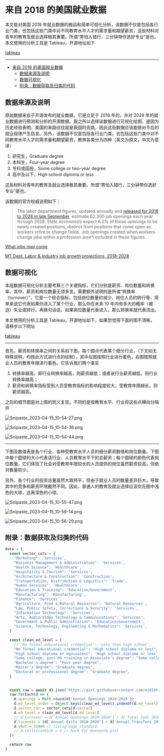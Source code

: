 # 来自 2018 的美国就业数据

本文是对美国 2018 年就业数据的搬运和简单可视化分析，该数据不仅是包括各行业门类，也包括这些门类中对不同教育水平人才的需求量和期望薪资，这些材料对青年的教育及就业选择极其重要。所谓“男怕入错行，三分钟带你选好专业”是也。本文使用的分析工具是 Tableau，开源地址如下

[tableau](https://public.tableau.com/app/profile/chuncheng1883/viz/Jobs-in-2018/sheet0?publish=yes)

---
- [来自 2018 的美国就业数据](#来自-2018-的美国就业数据)
  - [数据来源及说明](#数据来源及说明)
  - [数据可视化](#数据可视化)
  - [附录：数据获取及归类的代码](#附录数据获取及归类的代码)


## 数据来源及说明

原始数据来自于开源发布的就业数据，它是立足于 2018 年的，并对 2028 年的就业数据进行预测和分析的开源数据。我之所以选择该数据进行可视化绘图，是因为历史经验表明，美国的来路往往就是我国的去路，因此这些数据应该能够对今后的就业规律产生启发。另外，该数据不仅是包括各行业门类，也包括这些门类中对不同教育水平人才的需求量和期望薪资，教育各类分为四种（英文为原文，中文为意译）

1. 研究生，Graduate degree
2. 本科生，Four-year degree
3. 专科或函授，Some college or two-year degree
4. 高中及以下，High school diploma or less

这些材料对青年的教育及就业选择极其重要。所谓“男怕入错行，三分钟带你选好专业”是也。

该数据的官方权威说明如下：

> The labor department figures, updated annually and [released for 2018 to 2028 in late September](http://lmi.mt.gov/Publications/montana-employment-projections-2018-2028#726967736-labor-market-publications), estimate 62,300 job openings each year through 2028. State economists expect 6.2% of those openings to be newly created positions, distinct from positions that come open as workers retire or change fields. Job openings created when workers change jobs within a profession aren’t included in these figures.
> 

[What jobs may come](https://montanafreepress.org/2019/10/04/what-jobs-may-come/)

[MT Dept. Labor & Industry job growth projections, 2018-2028](https://observablehq.com/@eidietrich/mt-dept-labor-industry-job-growth-projections-2018-2028)

## 数据可视化

本组数据可视化分析主要考察三个关键指标，它们分别是薪资、岗位数量和转换率，其中，薪资和岗位数量无须多言。需要额外说明的是所谓“转换率（turnover）”，它是一个综合指标，包括岗位数量的减少、岗位人员的转行等，简单来说它代表如果你进入了某个行业，那么你在未来 10 年内有多大的概率（被迫）失业或转行。再换句话说，如果岗位数量代表进入，那么转换率就代表流出。

本文使用的分析工具是 Tableau，开源地址如下，如果您觉得下面的图不清晰，请移步以下网址

[tableau](https://public.tableau.com/app/profile/chuncheng1883/viz/Jobs-in-2018/sheet0?publish=yes)

---

首先，薪资和转换率之间的关系如下图，每个圆点代表某个细分行业，（下文如无特殊说明，均按此方式进行点的绘制），其中左图按照行业进行着色，右图按照就业人员的教育年限进行着色。它告诉我们两个事实

1. 转换率越高，即行业转换率越高，则薪资越低；或者说行业薪资越低，则行业转换率越高；
2. 薪资和转换率指标受到人员受教育指标的影响程度较大，受教育年限越长，则薪资越高。

之后的细节图是对上图的同义复现，不同的是按教育水平、行业将这些点横向分隔开

![Snipaste_2023-04-15_10-54-27.png](%E6%9D%A5%E8%87%AA%202018%20%E7%9A%84%E7%BE%8E%E5%9B%BD%E5%B0%B1%E4%B8%9A%E6%95%B0%E6%8D%AE%207c17b4fc45564e958d142e9636cf0f52/Snipaste_2023-04-15_10-54-27.png)

![Snipaste_2023-04-15_10-54-36.png](%E6%9D%A5%E8%87%AA%202018%20%E7%9A%84%E7%BE%8E%E5%9B%BD%E5%B0%B1%E4%B8%9A%E6%95%B0%E6%8D%AE%207c17b4fc45564e958d142e9636cf0f52/Snipaste_2023-04-15_10-54-36.png)

![Snipaste_2023-04-15_10-54-44.png](%E6%9D%A5%E8%87%AA%202018%20%E7%9A%84%E7%BE%8E%E5%9B%BD%E5%B0%B1%E4%B8%9A%E6%95%B0%E6%8D%AE%207c17b4fc45564e958d142e9636cf0f52/Snipaste_2023-04-15_10-54-44.png)

---

下图及数值表是各个行业、各种受教育水平人员的细分薪资数值和岗位数量。下图中每个圆球的大小代表该行业、人员教育水平下的总薪资；每个圆球的颜色代表岗位数量。它们体现了社会对受教育年限较长的人员提供的岗位虽然薪资较高，但绝对数量较少。

另外，各个行业的投资总量虽然大致持平，但由于就业人员的数量差异巨大，导致其中的竞争和薪资环境截然不同。因此，普通人的教育及就业选择应该优先图中浅色的大球，远离深色的小球。

![Snipaste_2023-04-15_10-55-47.png](%E6%9D%A5%E8%87%AA%202018%20%E7%9A%84%E7%BE%8E%E5%9B%BD%E5%B0%B1%E4%B8%9A%E6%95%B0%E6%8D%AE%207c17b4fc45564e958d142e9636cf0f52/Snipaste_2023-04-15_10-55-47.png)

![Snipaste_2023-04-15_10-56-14.png](%E6%9D%A5%E8%87%AA%202018%20%E7%9A%84%E7%BE%8E%E5%9B%BD%E5%B0%B1%E4%B8%9A%E6%95%B0%E6%8D%AE%207c17b4fc45564e958d142e9636cf0f52/Snipaste_2023-04-15_10-56-14.png)

![Snipaste_2023-04-15_10-56-29.png](%E6%9D%A5%E8%87%AA%202018%20%E7%9A%84%E7%BE%8E%E5%9B%BD%E5%B0%B1%E4%B8%9A%E6%95%B0%E6%8D%AE%207c17b4fc45564e958d142e9636cf0f52/Snipaste_2023-04-15_10-56-29.png)

## 附录：数据获取及归类的代码

```jsx
data = {
  const sector_cats = {
    "Marketing": 'Services',
    "Business Management & Administration": 'Services',
    "Health Science": 'Healthcare',
    "Hospitality & Tourism": 'Services',
    "Architecture & Construction": 'Construction',
    "Transportation, Distribution & Logistics": 'Trade',
    "Human Services": 'Healthcare',
    "Education & Training": 'Education/Government',
    "Manufacturing": 'Manufacturing',
    "Finance": 'Services',
    "Agriculture, Food & Natural Resources": 'Natural Resources',
    "Law, Public Safety, Corrections & Security": 'Services',
    "Information Technology": 'Services',
    "Arts, Audio/Video Technology & Communications": 'Services',
    "Government & Public Adminstration": 'Education/Government',
    "Science, Technology, Engineering & Mathematics": 'Services',
  }
  
  const clean_ed_level = {
    // "No formal educational credential": 'Less than high school',
    "No formal educational credential": 'High school diploma or less',
    "High school diploma or equivalent": 'High school diploma or less',
    "Some college, post-HS training or Associate's degree": "Some college or two-year degree",
    "Bachelor's degree": "Four-year degree",
    "Master's degree": "Graduate degree",
    "Doctoral or professional degree": "Graduate degree",
  }
  
  
  const raw = await d3.json('https://gist.githubusercontent.com/eidietrich/0047db2bfcfae1543ff37c70474587d3/raw/51bcb25225d5517c40fc8328645973183ed140e6/trimmed-for-vis.json')
  raw.forEach(d => {
    d.openings = Math.round(d['Annual Openings 2018-2028'])
    d.ed_level_order = Object.keys(clean_ed_level).indexOf(d.ed_level)
    d.sector_cat = sector_cats[d.sector]
    d.ed_level = clean_ed_level[d.ed_level]
    // d.turnover = d['Annual Openings 2018-2028'] / d['Total Jobs 2018']
    d.turnover = (d['Annual Exits 2018-2028'] + d['Annual Transfers 2018-2028']) / d['Total Jobs 2018']
    d.yRef = 33900 // living wage standard
    // d.collisionSize = 4 // hack for beeswarm plot
  })
  
  return raw
}
```
